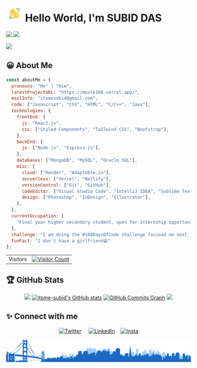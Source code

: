 # <img src="images/wave.gif" alt="Hi" height="45" width="45"/> Hello World, I'm SUBID DAS

<a href="https://www.github.com/itsme-subid"><img
src="https://img.shields.io/github/followers/itsme-subid?logo=github&style=for-the-badge&color=3382ed&labelColor=0f172a" /></a>
<a href="https://www.twitter.com/ItsmeSubid"><img
src="https://img.shields.io/twitter/follow/ItsmeSubid?logo=twitter&style=for-the-badge&color=3382ed&labelColor=0f172a"
/></a>

<a href="https://www.github.com/itsme-subid"><img src="https://readme-typing-svg.herokuapp.com/?lines=Web%20Developer;Experienced%20Web%20Designer;3%2B%20years%20of%20Coding%20Experience;Always%20learning%20new%20things&font=Poppins&center=true&width=440&height=45&color=3382ed&size=22&pause=1000"></a>

## 😀 About Me

```javascript
const aboutMe = {
  pronouns: "He" | "Him",
  latestProjectURL: "https://movie108.vercel.app/",
  mailInfo: "itsmesubid@gmail.com",
  code: ["Javascript", "CSS", "HTML", "C/C++", "Java"],
  technologies: {
    frontEnd: {
      js: "React.js",
      css: ["Styled-Components", "Tailwind CSS", "Bootstrap"],
    },
    backEnd: {
      js: ["Node.js", "Express.js"],
    },
    databases: ["MongoDB", "MySQL", "Oracle SQL"],
    misc: {
      cloud: ["Render", "Adaptable.io"],
      serverless: ["Vercel", "Netlify"],
      versionControl: ["Git", "GitHub"],
      codeEditor: ["Visual Studio Code", "IntelliJ IDEA", "Sublime Text"],
      design: ["Photoshop", "InDesign", "Illustrator"],
    },
  },
  currentOccupation: [
    "Final year higher secondary student, open for internship opportunities",
  ],
  challenge: "I am doing the #100DaysOfCode challenge focused on next.js and typescript",
  funFact: "I don't have a girlfriend😁"
};
```

<table>
  <tr>
    <td>Visitors</td>
    <td><a href="https://github.com/itsme-subid"><img src="https://profile-counter.glitch.me/itsme-subid/count.svg" alt="Visitor Count" height="30" width="224" /></a></td>
  </tr>
</table>

## 🏆 GitHub Stats

<p align="center">
<a align="left" href="http://github.com/itsme-subid"><img width="400" src="https://github-readme-streak-stats.herokuapp.com/?user=itsme-subid&stroke=ec4899&background=0d1117&ring=3382ed&fire=3382ed&currStreakNum=ec4899&currStreakLabel=3382ed&sideNums=ec4899&sideLabels=ec4899&dates=ec4899&hide_border=true" /></a>
<a align="right" href="http://github.com/itsme-subid"><img width="400" src="https://github-readme-stats.vercel.app/api?username=itsme-subid&show_icons=true&hide=&count_private=true&title_color=3382ed&text_color=ec4899&icon_color=3382ed&bg_color=0d1117&hide_border=true&show_icons=true" alt="itsme-subid's GitHub stats" /></a>
<a href="http://github.com/itsme-subid"><img src="https://activity-graph.herokuapp.com/graph?username=itsme-subid&bg_color=0d1117&color=ec4899&line=3382ed&point=ec4899&area_color=0f172a&area=true&hide_border=true&custom_title=GitHub%20Commits%20Graph" alt="GitHub Commits Graph" /></a>
<a align="center" href="https://github.com/itsme-subid">
<img width="400" src="https://github-readme-stats.vercel.app/api/top-langs/?username=itsme-Subid&langs_count=8&layout=compact&title_color=3382ed&text_color=ec4899&icon_color=3382ed&bg_color=0d1117&hide_border=true&show_icons=true"/>
</a>

## ✨ Connect with me

<p align="center">
<a href="https://twitter.com/ItsmeSubid" target="blank"><img align="center" src="https://raw.githubusercontent.com/itsme-Subid/itsme-subid/main/images/twitter%20bw.png" alt="Twitter" height="50" width="50" /></a> &nbsp;&nbsp;&nbsp;
<a href="https://www.linkedin.com/in/itsme-subid/" target="blank"><img align="center" src="https://raw.githubusercontent.com/itsme-Subid/itsme-subid/main/images/LinkedIn%20bw.png" alt="LinkedIn" height="50" width="50" /></a>&nbsp;&nbsp;&nbsp;
<a href="https://www.instagram.com/itsme_subid/" target="blank"><img align="center" src="https://raw.githubusercontent.com/itsme-Subid/itsme-subid/main/images/Instagram%20bw.png" alt="Insta" height="50" width="50" /></a>
</p>

<a href="https://github.com/itsme-subid"><img src="images/footer.png"></a>
